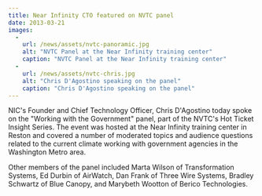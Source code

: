```yaml
---
title: Near Infinity CTO featured on NVTC panel
date: 2013-03-21
images:
  -
    url: /news/assets/nvtc-panoramic.jpg
    alt: "NVTC Panel at the Near Infinity training center"
    caption: "NVTC Panel at the Near Infinity training center"
  -
    url: /news/assets/nvtc-chris.jpg
    alt: "Chris D'Agostino speaking on the panel"
    caption: "Chris D'Agostino speaking on the panel"
---
```

NIC's Founder and Chief Technology Officer, Chris D'Agostino today spoke on the
"Working with the Government" panel, part of the NVTC's Hot Ticket Insight
Series. The event was hosted at the Near Infinity training center in Reston and
covered a number of moderated topics and audience questions related to the
current climate working with government agencies in the Washington Metro area.

Other members of the panel included Marta Wilson of Transformation Systems, Ed
Durbin of AirWatch, Dan Frank of Three Wire Systems, Bradley Schwartz of Blue
Canopy, and Marybeth Wootton of Berico Technologies.
